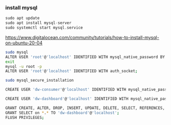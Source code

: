 ### install mysql

``` CPP
sudo apt update
sudo apt install mysql-server
sudo systemctl start mysql.service
```

https://www.digitalocean.com/community/tutorials/how-to-install-mysql-on-ubuntu-20-04

``` Bash
sudo mysql
ALTER USER 'root'@'localhost' IDENTIFIED WITH mysql_native_password BY 'xxxxxxxxxxxxxxxxx';
exit
mysql -u root -p
ALTER USER 'root'@'localhost' IDENTIFIED WITH auth_socket;

sudo mysql_secure_installation

CREATE USER 'dw-consumer'@'localhost' IDENTIFIED WITH mysql_native_password BY 'xxxxxxxxxxxxxxxxx';

CREATE USER 'dw-dashboard'@'localhost' IDENTIFIED WITH mysql_native_password BY 'xxxxxxxxxxxxxxxxx';

GRANT CREATE, ALTER, DROP, INSERT, UPDATE, DELETE, SELECT, REFERENCES, RELOAD on *.* TO 'dw-consumer'@'localhost';
GRANT SELECT on *.* TO 'dw-dashboard'@'localhost';
FLUSH PRIVILEGES;
```
